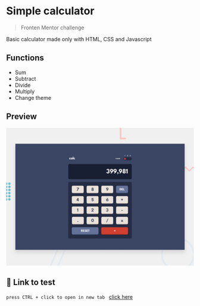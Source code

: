 # Simple calculator

>Fronten Mentor challenge

Basic calculator made only with HTML, CSS and Javascript


## Functions

- Sum
- Subtract
- Divide
- Multiply
- Change theme

## Preview

![preview](images/desktop-preview.jpg)

## 🔗 Link to test

`press CTRL + click to open in new tab `
[click here](frontend-mentor-chalenge-calculator.vercel.app)
